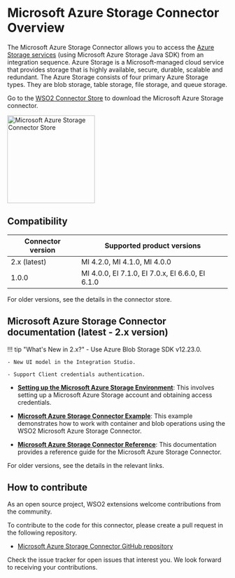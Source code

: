 ﻿---
search:
  boost: 2
---
# Microsoft Azure Storage Connector Overview

The Microsoft Azure Storage Connector allows you to access the [Azure Storage services](https://azure.microsoft.com/en-us/) (using Microsoft Azure Storage Java SDK) from an integration sequence. Azure Storage is a Microsoft-managed cloud service that provides storage that is highly available, secure, durable, scalable and redundant. The Azure Storage consists of four primary Azure Storage types. They are blob storage, table storage, file storage, and queue storage.

Go to the <a target="_blank" href="https://store.wso2.com/connector/esb-connector-msazurestorage">WSO2 Connector Store</a> to download the Microsoft Azure Storage connector.

<img src="{{base_path}}/assets/img/integrate/connectors/azure-store.png" title="Microsoft Azure Storage Connector Store" width="200" alt="Microsoft Azure Storage Connector Store"/>

## Compatibility

| Connector version | Supported product versions |
| ------------- |------------- |
|  2.x (latest)        |  MI 4.2.0, MI 4.1.0, MI 4.0.0 |
|  1.0.0        |  MI 4.0.0, EI 7.1.0, EI 7.0.x, EI 6.6.0, EI 6.1.0 |

For older versions, see the details in the connector store.

## Microsoft Azure Storage Connector documentation (latest - 2.x version)

!!! tip "What's New in 2.x?"
    - Use Azure Blob Storage SDK v12.23.0.

    - New UI model in the Integration Studio.

    - Support Client credentials authentication.

* **[Setting up the Microsoft Azure Storage Environment]({{base_path}}/reference/connectors/microsoft-azure-storage-connector/microsoft-azure-storage-configuration/)**: This involves setting up a Microsoft Azure Storage account and obtaining access credentials.

* **[Microsoft Azure Storage Connector Example]({{base_path}}/reference/connectors/microsoft-azure-storage-connector/2.x/microsoft-azure-storage-connector-example/)**: This example demonstrates how to work with container and blob operations using the WSO2 Microsoft Azure Storage Connector. 

* **[Microsoft Azure Storage Connector Reference]({{base_path}}/reference/connectors/microsoft-azure-storage-connector/2.x/microsoft-azure-storage-reference/)**: This documentation provides a reference guide for the Microsoft Azure Storage Connector.

For older versions, see the details in the relevant links.

## How to contribute

As an open source project, WSO2 extensions welcome contributions from the community. 

To contribute to the code for this connector, please create a pull request in the following repository. 

* [Microsoft Azure Storage Connector GitHub repository](https://github.com/wso2-extensions/esb-connector-msazurestorage/)

Check the issue tracker for open issues that interest you. We look forward to receiving your contributions.
